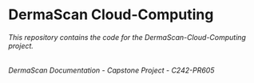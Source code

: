 # DermaScan Cloud-Computing

###### This repository contains the code for the DermaScan-Cloud-Computing project.
###### DermaScan Documentation - Capstone Project - C242-PR605
